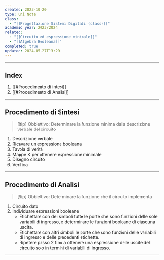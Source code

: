 ```yaml
---
created: 2023-10-20
type: Uni Note
class:
  - "[[Progettazione Sistemi Digitali (class)]]"
academic year: 2023/2024
related:
  - "[[Circuito ed espressione minimale]]"
  - "[[Algebra Booleana]]"
completed: true
updated: 2024-05-27T13:29
---
```

---
## Index
1. [[#Procedimento di intesi]]
2. [[#Procedimento di Analisi]]

---
## Procedimento di Sintesi 

>[!tip] Obbiettivo:
>Determinare la funzione minima dalla descrizione verbale del circuito

1. Descrizione verbale
2. Ricavare un espressione booleana 
3. Tavola di verità
4. Mappe K per ottenere espressione minimale 
5. Disegno circuito
6. Verifica


---
## Procedimento di Analisi

>[!tip] Obbiettivo:
>Determinare la funzione che il circuito implementa

1. Circuito dato
2. Individuare espressioni booleane
	- Etichettare con dei simboli tutte le porte che sono funzioni delle sole variabili di ingresso, e determinare le funzioni booleane di ciascuna uscita.
	- Etichettare con altri simboli le porte che sono funzioni delle variabili di ingresso e delle precedenti etichette.
	- Ripetere passo 2 fino a ottenere una espressione delle uscite del circuito solo in termini di variabili di ingresso.

---
